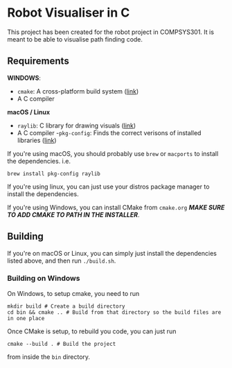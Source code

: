 # Robot Visualiser in C

This project has been created for the robot project in
COMPSYS301. It is meant to be able to visualise path finding
code.

## Requirements

**WINDOWS**:
- `cmake`: A cross-platform build system ([link](cmake.org))
- A C compiler

**macOS / Linux**
- `raylib`: C library for drawing visuals
  ([link](https://www.raylib.com/))
- A C compiler
-`pkg-config`: Finds the correct verisons of installed
  libraries ([link](https://www.freedesktop.org/wiki/Software/pkg-config/))

If you're using macOS, you should probably use `brew` or
`macports` to install the dependencies. i.e.
```
brew install pkg-config raylib
```

If you're using linux, you can just use your distros package
manager to install the dependencies.

If you're using Windows, you can install CMake from
`cmake.org`
***MAKE SURE TO ADD CMAKE TO PATH IN THE INSTALLER***.

## Building

If you're on macOS or Linux, you can simply just install the
dependencies listed above, and then run `./build.sh`.

### Building on Windows

On Windows, to setup cmake, you need to run
```pwsh
mkdir build # Create a build directory
cd bin && cmake .. # Build from that directory so the build files are in one place
```

Once CMake is setup, to rebuild you code, you can just run
```
cmake --build . # Build the project
```
from inside the `bin` directory.
